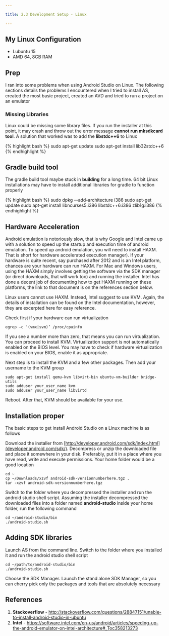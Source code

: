 ```yaml
---

title: 2.3 Development Setup - Linux

---
```


## My Linux Configuration

* Lubuntu 15
* AMD 64, 8GB RAM

## Prep

I ran into some problems when using Android Studio on Linux. The following sections details the problems I encountered when I tried to install AS, created the most basic project, created an AVD and tried to run a project on an emulator

### Missing Libraries 

Linux could be missing some library files. If you run the installer at this point, it may crash and throw out the error message **cannot run mksdkcard tool**. A solution that worked was to add the **libstdc++6** to Linux

{% highlight bash %}
sudo apt-get update
sudo apt-get install lib32stdc++6
{% endhighlight %}

## Gradle build tool

The gradle build tool maybe stuck in **building** for a long time. 64 bit Linux installations may have to install additional libraries for gradle to function properly

{% highlight bash %}
sudo dpkg --add-architecture i386
sudo apt-get update
sudo apt-get install libncurses5:i386 libstdc++6:i386 zlib1g:i386
{% endhighlight %}

## Hardware Acceleration

Android emulation is notoriously slow, that is why Google and Intel came up with a solution to speed up the startup and execution time of android emulation. To speed up android emulation, you will need to install HAXM. That is short for hardware accelerated execution manager). If your hardware is quite recent, say purchased after 2012 and is an Intel platform, chances are your hardware can run HAXM. For Mac and Windows users, using the HAXM simply involves getting the software via the SDK manager (or direct downloads, that will work too) and running the installer. Intel has done a decent job of documenting how to get HAXM running on these platforms, the link to that document is on the references section below.

Linux users cannot use HAXM. Instead, Intel suggest to use KVM. Again, the details of installation can be found on the Intel documentation, however, they are excerpted here for easy reference.

Check first if your hardware can run virtualization

~~~~
egrep –c ‘(vmx|svm)’ /proc/cpuinfo
~~~~

If you see a number more than zero, that means you can run virtualization. You can proceed to install KVM. Virtualization support is not automatically enabled on the BIOS level. You may have to check if hardware virtualization is enabled on your BIOS, enable it as appropriate.

Next step is to install the KVM and a few other packages. Then add your username to the KVM group

~~~~
sudo apt-get install qemu-kvm libvirt-bin ubuntu-vm-builder bridge-utils
sudo adduser your_user_name kvm
sudo adduser your_user_name libvirtd
~~~~

Reboot. After that, KVM should be available for your use.

## Installation proper

The basic steps to get install Android Studio on a Linux machine is as follows

Download the installer from [http://developer.android.com/sdk/index.html](developer.android.com/sdk/). Decompress or unzip the downloaded file and place it somewhere in your disk. Preferably, put it in a place where you have read, write and execute permissions. Your home folder would be a good location

~~~~
cd ~
cp ~/Downloads/xzvf android-sdk-versionnumberhere.tgz .
tar -xzvf android-sdk-versionnumberhere.tgz
~~~~

Switch to the folder where you decompressed the installer and run the android studio shell script. Assuming the installer decompressed the downloaded files into a folder named **android-studio** inside your home folder, run the following command

~~~~
cd ~/android-studio/bin
./android-studio.sh
~~~~

## Adding SDK libraries

Launch AS from the command line. Switch to the folder where you installed it and run the android studio shell script

~~~~
cd ~/path/to/android-studio/bin
./android-studio.sh
~~~~

Choose the SDK Manager. Launch the stand alone SDK Manager, so you can cherry pick only the packages and tools that are absolutely necessary


## References

1. **Stackoverflow** - http://stackoverflow.com/questions/28847151/unable-to-install-android-studio-in-ubuntu
2. **Intel** - https://software.intel.com/en-us/android/articles/speeding-up-the-android-emulator-on-intel-architecture#_Toc358213273